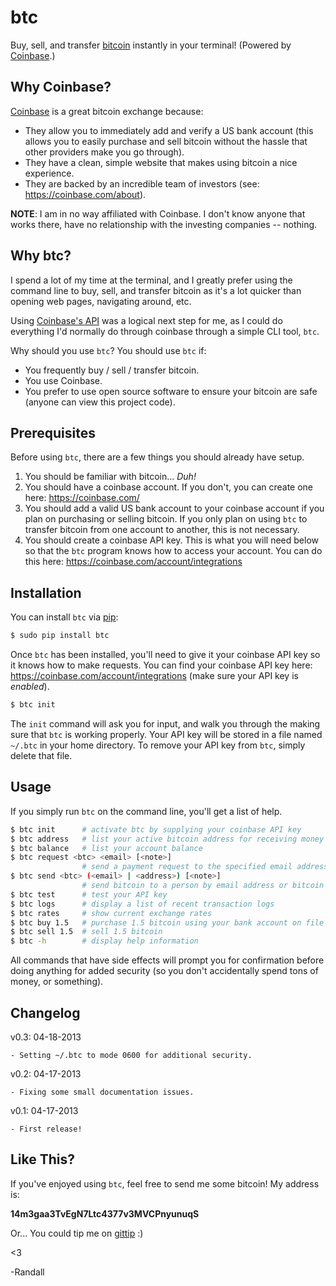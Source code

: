 # btc

Buy, sell, and transfer [bitcoin](http://bitcoin.org/en/) instantly in your
terminal!  (Powered by [Coinbase](https://coinbase.com/).)


## Why Coinbase?

[Coinbase](https://coinbase.com/) is a great bitcoin exchange because:

- They allow you to immediately add and verify a US bank account (this allows
  you to easily purchase and sell bitcoin without the hassle that other
  providers make you go through).
- They have a clean, simple website that makes using bitcoin a nice experience.
- They are backed by an incredible team of investors (see:
  https://coinbase.com/about).

**NOTE**: I am in no way affiliated with Coinbase.  I don't know anyone that
works there, have no relationship with the investing companies -- nothing.


## Why btc?

I spend a lot of my time at the terminal, and I greatly prefer using the command
line to buy, sell, and transfer bitcoin as it's a lot quicker than opening web
pages, navigating around, etc.

Using [Coinbase's API](https://coinbase.com/api/doc) was a logical next step for
me, as I could do everything I'd normally do through coinbase through a simple
CLI tool, `btc`.

Why should you use `btc`?  You should use `btc` if:

- You frequently buy / sell / transfer bitcoin.
- You use Coinbase.
- You prefer to use open source software to ensure your bitcoin are safe (anyone
  can view this project code).


## Prerequisites

Before using `btc`, there are a few things you should already have setup.

1. You should be familiar with bitcoin...  *Duh!*
2. You should have a coinbase account.  If you don't, you can create one here:
   https://coinbase.com/
3. You should add a valid US bank account to your coinbase account if you plan
   on purchasing or selling bitcoin.  If you only plan on using `btc` to
   transfer bitcoin from one account to another, this is not necessary.
4. You should create a coinbase API key.  This is what you will need below so
   that the `btc` program knows how to access your account.  You can do this
   here: https://coinbase.com/account/integrations


## Installation

You can install `btc` via [pip](http://pip.readthedocs.org/en/latest/):

```bash
$ sudo pip install btc
```

Once `btc` has been installed, you'll need to give it your coinbase API key so
it knows how to make requests.  You can find your coinbase API key here:
https://coinbase.com/account/integrations (make sure your API key is
*enabled*).

```bash
$ btc init
```

The `init` command will ask you for input, and walk you through the making sure
that `btc` is working properly.  Your API key will be stored in a file named
`~/.btc` in your home directory.  To remove your API key from `btc`, simply
delete that file.


## Usage

If you simply run `btc` on the command line, you'll get a list of help.

```bash
$ btc init      # activate btc by supplying your coinbase API key
$ btc address   # list your active bitcoin address for receiving money
$ btc balance   # list your account balance
$ btc request <btc> <email> [<note>]
                # send a payment request to the specified email address
$ btc send <btc> (<email> | <address>) [<note>]
                # send bitcoin to a person by email address or bitcoin address
$ btc test      # test your API key
$ btc logs      # display a list of recent transaction logs
$ btc rates     # show current exchange rates
$ btc buy 1.5   # purchase 1.5 bitcoin using your bank account on file
$ btc sell 1.5  # sell 1.5 bitcoin
$ btc -h        # display help information
```

All commands that have side effects will prompt you for confirmation before
doing anything for added security (so you don't accidentally spend tons of
money, or something).


## Changelog

v0.3: 04-18-2013

    - Setting ~/.btc to mode 0600 for additional security.

v0.2: 04-17-2013

    - Fixing some small documentation issues.

v0.1: 04-17-2013

    - First release!


## Like This?

If you've enjoyed using `btc`, feel free to send me some bitcoin!  My address
is:

**14m3gaa3TvEgN7Ltc4377v3MVCPnyunuqS**

Or...  You could tip me on [gittip](https://www.gittip.com/rdegges/) :)

<3

-Randall
